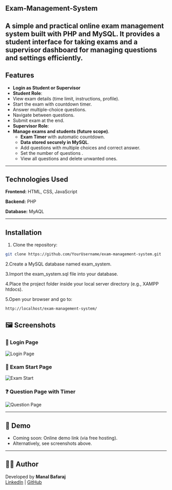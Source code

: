 ## Exam-Management-System

A simple and practical online **exam management system** built with **PHP** and **MySQL**.
It provides a student interface for taking exams and a supervisor dashboard for managing questions and settings efficiently.
---

## Features

- **Login as Student or Supervisor**
-  **Student Role**:
  - View exam details (time limit, instructions, profile).
  - Start the exam with countdown timer.
  - Answer multiple-choice questions.
  - Navigate between questions.
  - Submit exam at the end.
-  **Supervisor Role**:
  - **Manage exams and students (future scope)**.
    - **Exam Timer** with automatic countdown.
    - **Data stored securely in MySQL**.
    - Add questions with multiple choices and correct answer.
    - Set the number of questions .
    - View all questions and delete unwanted ones.
---
## Technologies Used

**Frontend:** HTML, CSS, JavaScript

**Backend:** PHP

**Database:** MyAQL

---

## Installation

1. Clone the repository:

```bash
git clone https://github.com/YourUsername/exam-management-system.git

```
2.Create a MySQL database named exam_system.

3.Import the exam_system.sql file into your database.

4.Place the project folder inside your local server directory (e.g., XAMPP htdocs).

5.Open your browser and go to:

```bash
http://localhost/exam-management-system/
```

## 🖼️ Screenshots

### 🔐 Login Page
![Login Page](screenshots/login.png)

### 📝 Exam Start Page
![Exam Start](screenshots/start_exam.png)

### ❓ Question Page with Timer
![Question Page](screenshots/question.png)

---


## 📸 Demo
- Coming soon: Online demo link (via free hosting).  
- Alternatively, see screenshots above.




---

## 👩‍💻 Author
Developed by **Manal Bafaraj**  
[LinkedIn](https://www.linkedin.com/in/manal-bafaraj-799123264/) | [GitHub](#)  

